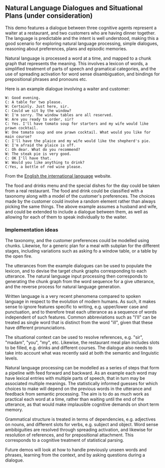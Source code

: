## Natural Language Dialogues and Situational Plans (under consideration)

This demo features a dialogue between three cognitive agents represent a waiter at a restaurant, and two customers who are having dinner together. The language is predictable and the intent is well understood, making this a good scenario for exploring natural language processing, simple dialogues, reasoning about preferences, plans and episodic memories.

Natural language is processed a word at a time, and mapped to a chunk graph that represents the meaning. This involves a lexicon of words, a simplified treatment of parts of speech and gramatical categories, and the use of spreading activation for word sense disambiguation, and bindings for prepositional phrases and pronouns etc.

Here is an example dialogue involving a waiter and customer:

```
W: Good evening.
C: A table for two please.
W: Certainly. Just here, sir.
C: Could we sit by the window?
W: I'm sorry. The window tables are all reserved.
W: Are you ready to order, sir?
C: Yes. I'll have tomato soup for starters and my wife would like prawn cocktail.
W: One tomato soup and one prawn cocktail. What would you like for main course?
C: I'll have the plaice and my wife would like the shepherd's pie.
W: I'm afraid the plaice is off.
C: Oh dear. What do you recommend?
W: The steak pie is very good.
C: OK I'll have that.
W: Would you like anything to drink?
C:Yes, a bottle of red wine please.
```

From the [English the international language](https://www.english-the-international-language.com/edrst.php) website.

The food and drinks menu and the special dishes for the day could be taken from a real restaurant. The food and drink could be classified with a taxonomy along with a model of the customer's preferences. The choices made by the customer could involve a random element rather than always picking the same things. The above example assumes a husband and wife, and could be extended to include a dialogue between them, as well as allowing for each of them to speak individually to the waiter.

### Implementation ideas

The taxonomy, and the customer preferences could be modelled using chunks. Likewise, for a generic plan for a meal with subplan for the different stages, including variations such as asking fo a window table, or a table by the open fire.

The utterances from the example dialogues can be used to populate the lexicon, and to devise the target chunk graphs corresponding to each utterance. The natural language input processing then corresponds to generating the chunk graph from the word sequence for a give utterance, and the reverse process for natural language generation.

Written language is a very recent phenomena compared to spoken language in respect to the evolution of modern humans. As such, it makes sense to ignore features specific to writing, e.g. upper/lower case and punctuation, and to therefore treat each utterance as a sequence of words independent of such features. Common abbreviations such as "I'll" can be treated as single word that is distinct from the word "ill", given that these have different pronunciations.

The situational context can be used to resolve references, e.g. "sir", "madam", "you", "my", etc. Likewise, the restaurant meal plan includes slots to be filled, e.g. drinks and different courses. The dialogue also needs to take into account what was recently said at both the semantic and linguistic levels.

Natural language processing can be modelled as a series of steps that form a pipeline with feed forward and backward. As an example each word may have lexical entries with multiple parts of speech, that in turn may be associated multiple meanings. The statistically informed guesses for which choices to make will depend on the previous words in the utterance and feedback from semantic processing.  The aim is to do as much work as practical each word at a time, rather than waiting until the end of the utterance, as that would make implausible cognitive demands on short term memory.

Grammatical structure is treated in terms of dependencies, e.g. adjectives on nouns, and different slots for verbs, e.g. subject and object. Word sense ambibiguities are resolved through spreading activation, and likewise for resolution of references, and for prepositional attachment. This corresponds to a cognitive treatment of statistical parsing.

Future demos will look at how to handle previously unseen words and phrases, learning from the context, and by asking questions during a dialogue.
